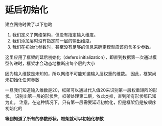 
# 延后初始化

建立网络时做了以下忽略

1. 我们定义了网络架构，但没有指定输入维度。
2. 我们添加层时没有指定前一层的输出维度。
3. 我们在初始化参数时，甚至没有足够的信息来确定模型应该包含多少参数。

这里应用了框架的延后初始化（defers initialization），即直到数据第一次通过模型传递时，框架才会动态地推断出每个层的大小

因为输入维数是未知的，所以网络不可能知道输入层权重的维数。 因此，框架尚未初始化任何参数

一旦我们知道输入维数是20，框架可以通过代入值20来识别第一层权重矩阵的形状。 识别出第一层的形状后，框架处理第二层，依此类推，直到所有形状都已知为止。 注意，在这种情况下，只有第一层需要延迟初始化，但是框架仍是按顺序初始化的

**等到知道了所有的参数形状，框架就可以初始化参数**
